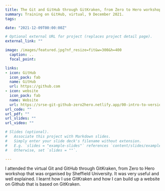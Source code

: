 ```yaml
---
title: The Git and GitHub through GitKraken, from Zero to Hero workshop
summary: Training on GitHub, virtual, 9 December 2021.
tags:

date: "2021-12-09T00:00:00Z"

# Optional external URL for project (replaces project detail page).
external_link: ""

image: /images/featured.jpg?nf_resize=fit&w=300&h=400
  caption: ..
  focal_point: 

links:
- icon: GitHub
  icon_pack: fab
  name: GitHub
  url: https://github.com
- icon: website
  icon_pack: fab
  name: Website
  url: https://srse-git-github-zero2hero.netlify.app/00-intro-to-version-control/03-what-is-github/
url_code: ""
url_pdf: ""
url_slides: ""
url_video: ""

# Slides (optional).
#   Associate this project with Markdown slides.
#   Simply enter your slide deck's filename without extension.
#   E.g. `slides = "example-slides"` references `content/slides/example-slides.md`.
#   Otherwise, set `slides = ""`.

---
```

I attended the virtual Git and GitHub through GitKraken, from Zero to Hero workshop that was organised by Sheffield University. It was very useful and well explained. 
I learnt how I use GitKraken and how I can build up a website on Github that is based on GitKraken.
